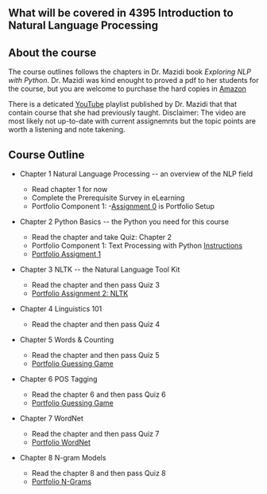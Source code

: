 ## What will be covered in 4395 Introduction to Natural Language Processing

## About the course

The course outlines follows the chapters in Dr. Mazidi book *Exploring NLP with Python*. Dr. Mazidi was kind enought to proved a pdf to her students for the course, but you are welcome to purchase the hard copies in [Amazon](https://www.amazon.com/Exploring-NLP-Python-Building-Understanding/dp/B08P8QKDZK/)

There is a deticated [YouTube](https://www.youtube.com/c/JaniceMazidi/playlists) playlist published by Dr. Mazidi that that contain course that she had previously taught. Disclaimer: The video are most likely not up-to-date with current assignemnts but the topic points are worth a listening and note takening.   

## Course Outline

* Chapter 1 Natural Language Processing -- an overview of the NLP field
  * Read chapter 1 for now 
  * Complete the Prerequisite Survey in eLearning
  * Portfolio Component 1: 
    -[Assignment 0](https://github.com/PseudoSaurus/CS-4395.001/tree/main/Assignment%200) is Portfolio Setup
    
* Chapter 2 Python Basics -- the Python you need for this course
  * Read the chapter and take Quiz: Chapter 2
  * Portfolio Component 1: Text Processing with Python [Instructions](https://github.com/kjmazidi/NLP/blob/master/Portfolio%20Instructions/Portfolio%20Component%202.pdf)
  * [Portfolio Assigment 1](https://github.com/PseudoSaurus/CS-4395.001/tree/main/Assignment%201) 
  
* Chapter 3 NLTK -- the Natural Language Tool Kit
  * Read the chapter and then pass Quiz 3
  * [Portfolio Assignment 2: NLTK](https://github.com/PseudoSaurus/CS-4395.001/tree/main/Assignment%202)


* Chapter 4 Linguistics 101
  * Read the chapter and then pass Quiz 4 

* Chapter 5 Words & Counting
  * Read the chapter and then pass Quiz 5
  * [Portfolio Guessing Game](https://github.com/PseudoSaurus/CS-4395.001/tree/main/Assignment%203)
  
* Chapter 6 POS Tagging
  * Read the chapter 6 and then pass Quiz 6
  * [Portfolio Guessing Game](https://github.com/PseudoSaurus/CS-4395.001/tree/main/Assignment%203)

* Chapter 7 WordNet
  * Read the chapter and then pass Quiz 7
  * [Portfolio WordNet](https://github.com/PseudoSaurus/CS-4395.001/tree/main/Assignment%204) 
  
  
* Chapter 8 N-gram Models
  * Read the chapter 8 and then pass Quiz 8
  * [Portfolio N-Grams](https://github.com/PseudoSaurus/CS-4395.001/tree/main/Assignment%205)

